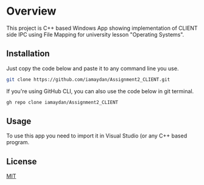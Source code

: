 # Overview

This project is C++ based Windows App showing implementation of CLIENT side IPC using File Mapping for university lesson "Operating Systems".

## Installation

Just copy the code below and paste it to any command line you use.

```bash
git clone https://github.com/iamaydan/Assignment2_CLIENT.git
```
If you're using GitHub CLI, you can also use the code below in git terminal.

```bash
gh repo clone iamaydan/Assignment2_CLIENT
```
## Usage

To use this app you need to import it in Visual Studio (or any C++ based program.

## License
[MIT](https://choosealicense.com/licenses/mit/)
